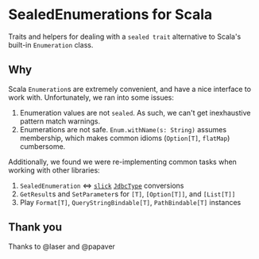 SealedEnumerations for Scala
============================

Traits and helpers for dealing with a `sealed trait` alternative to Scala's built-in `Enumeration` class.

Why
---

Scala `Enumeration`s are extremely convenient, and have a nice interface to work with. Unfortunately, we ran into some issues:

1. Enumeration values are not `sealed`. As such, we can't get inexhaustive pattern match warnings.
1. Enumerations are not safe. `Enum.withName(s: String)` assumes membership, which makes common idioms (`Option[T]`, `flatMap`) cumbersome.

Additionally, we found we were re-implementing common tasks when working with other libraries:

1. `SealedEnumeration` <=> [`slick`](https://github.com/slick/slick) [`JdbcType`](https://github.com/slick/slick/blob/master/slick/src/main/scala/slick/jdbc/JdbcType.scala) conversions
1. `GetResult`s and `SetParameter`s for `[T]`, `[Option[T]]`, and `[List[T]]`
1. Play `Format[T]`, `QueryStringBindable[T]`, `PathBindable[T]` instances

Thank you
---------

Thanks to @laser and @papaver
